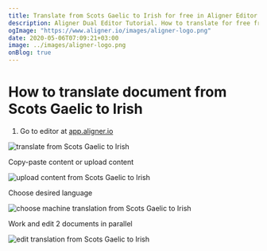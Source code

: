 ```yaml
---
title: Translate from Scots Gaelic to Irish for free in Aligner Editor
description: Aligner Dual Editor Tutorial. How to translate for free from Scots Gaelic to Irish. Aligner is multilingual document management platform. 
ogImage: "https://www.aligner.io/images/aligner-logo.png"
date: 2020-05-06T07:09:21+03:00
image: ../images/aligner-logo.png
onBlog: true
---
```


# How to translate document from Scots Gaelic to Irish

1. Go to editor at [app.aligner.io](https://app.aligner.io "Aligner App web page")

![translate from Scots Gaelic to Irish](../aligner-blank-editor.png "translate from Scots Gaelic to Irish")

Copy-paste content or upload content

![upload content from Scots Gaelic to Irish](../aligner-uploaded-document.png "upload content from Scots Gaelic to Irish")

Choose desired language

![choose machine translation from Scots Gaelic to Irish](../aligner-language-dropdown.png "choose machine translation from Scots Gaelic to Irish")

Work and edit 2 documents in parallel

![edit translation from Scots Gaelic to Irish](../aligner-double-sitded-editor.png "edit translation from Scots Gaelic to Irish")

